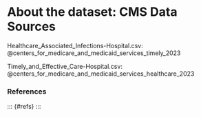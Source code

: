 # About the dataset: CMS Data Sources

Healthcare_Associated_Infections-Hospital.csv: @centers_for_medicare_and_medicaid_services_timely_2023
 
Timely_and_Effective_Care-Hospital.csv: @centers_for_medicare_and_medicaid_services_healthcare_2023

### References

::: {#refs}
:::